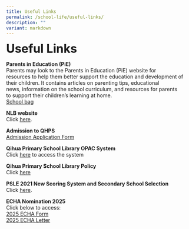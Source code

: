 ```yaml
---
title: Useful Links
permalink: /school-life/useful-links/
description: ""
variant: markdown
---
```

**<font size="6">Useful Links</font>**

**Parents in Education (PiE)**
<br>
Parents may look to the Parents in Education (PiE) website for  
resources to help them better support the education and development of  
their children. It contains articles on parenting tips, educational  
news, information on the school curriculum, and resources for parents  
to support their children’s learning at home.
<br>
[School bag](https://www.schoolbag.edu.sg/)


**NLB website**
<br>
Click&nbsp;[here](https://childrenandteens.nlb.gov.sg/).


**Admission to QHPS**
<br>
[Admission Application Form](/files/School_Admission_Application_Form_Feb_2020.pdf)


**Qihua Primary School Library OPAC System**
<br>
Click&nbsp;[here](https://schoolibrary.moe.edu.sg/qihuapri/cgi-bin/spydus.exe/MSGTRN/WPAC/HOME)&nbsp;to access the system

**Qihua Primary School Library Policy**
<br>
Click [here](/files/School%20Library%20Policy%20for%20student%20handbook%20updated%204%20Oct%202022.pdf)

**PSLE 2021 New Scoring System and Secondary School Selection**
<br>
Click&nbsp;[here](https://www.moe.gov.sg/microsites/psle-fsbb/index.html).
<br>


**ECHA Nomination 2025**
<br>
Click below to access:<br>
[2025 ECHA Form](/files/2025_ECHA_Nomination_Form)
<br>
[2025 ECHA Letter](/files/2025_ECHA_Letter)


<br>